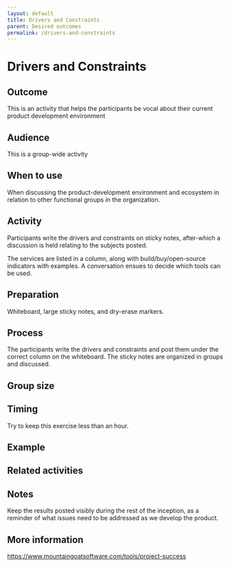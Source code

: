 ```yaml
---
layout: default
title: Drivers and Constraints
parent: Desired outcomes
permalink: /drivers-and-constraints
---
```


# Drivers and Constraints

## Outcome
This is an activity that helps the participants be vocal about their current product development environment

## Audience
This is a group-wide activity

## When to use
When discussing the product-development environment and ecosystem in relation to other functional groups in the organization.

## Activity
Participants write the drivers and constraints on sticky notes, after-which a discussion is held relating to the subjects posted.

The services are listed in a column, along with build/buy/open-source indicators with examples.
A conversation ensues to decide which tools can be used.

## Preparation
Whiteboard, large sticky notes, and dry-erase markers.

## Process
The participants write the drivers and constraints and post them under the correct column on the whiteboard.
The sticky notes are organized in groups and discussed.

## Group size

## Timing

Try to keep this exercise less than an hour.

## Example

## Related activities

## Notes
Keep the results posted visibly during the rest of the inception, as a reminder of what issues need to be addressed as we develop the product.

## More information
https://www.mountaingoatsoftware.com/tools/project-success
